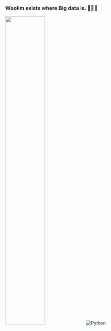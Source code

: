 ### Woolim exists where Big data is. 🙋🏻‍♀️

<img src="https://avatars.githubusercontent.com/u/100764055?s=40&v=4" width="50%" height="50%">

<img alt="Python" src ="https://img.shields.io/badge/Python-3776AB.svg?&style=for-the-badge&logo=Python&logoColor=white"/>
